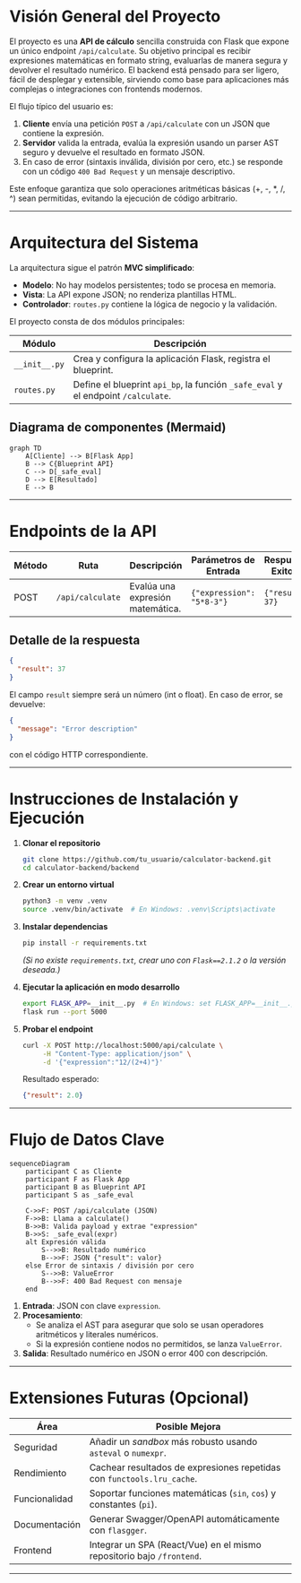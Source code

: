 # Visión General del Proyecto

El proyecto es una **API de cálculo** sencilla construida con Flask que expone un único endpoint `/api/calculate`. Su objetivo principal es recibir expresiones matemáticas en formato string, evaluarlas de manera segura y devolver el resultado numérico. El backend está pensado para ser ligero, fácil de desplegar y extensible, sirviendo como base para aplicaciones más complejas o integraciones con frontends modernos.

El flujo típico del usuario es:

1. **Cliente** envía una petición `POST` a `/api/calculate` con un JSON que contiene la expresión.
2. **Servidor** valida la entrada, evalúa la expresión usando un parser AST seguro y devuelve el resultado en formato JSON.
3. En caso de error (sintaxis inválida, división por cero, etc.) se responde con un código `400 Bad Request` y un mensaje descriptivo.

Este enfoque garantiza que solo operaciones aritméticas básicas (+, -, *, /, ^) sean permitidas, evitando la ejecución de código arbitrario.

---

# Arquitectura del Sistema

La arquitectura sigue el patrón **MVC simplificado**:

- **Modelo**: No hay modelos persistentes; todo se procesa en memoria.
- **Vista**: La API expone JSON; no renderiza plantillas HTML.
- **Controlador**: `routes.py` contiene la lógica de negocio y la validación.

El proyecto consta de dos módulos principales:

| Módulo | Descripción |
|--------|-------------|
| `__init__.py` | Crea y configura la aplicación Flask, registra el blueprint. |
| `routes.py` | Define el blueprint `api_bp`, la función `_safe_eval` y el endpoint `/calculate`. |

## Diagrama de componentes (Mermaid)

```mermaid
graph TD
    A[Cliente] --> B[Flask App]
    B --> C{Blueprint API}
    C --> D[_safe_eval]
    D --> E[Resultado]
    E --> B
```

---

# Endpoints de la API

| Método | Ruta           | Descripción                                 | Parámetros de Entrada                     | Respuesta Exitosa | Código de Error |
|--------|----------------|---------------------------------------------|-------------------------------------------|-------------------|-----------------|
| POST   | `/api/calculate` | Evalúa una expresión matemática.            | `{"expression": "5*8-3"}`                 | `{"result": 37}`  | 400 (Bad Request) |

## Detalle de la respuesta

```json
{
  "result": 37
}
```

El campo `result` siempre será un número (int o float). En caso de error, se devuelve:

```json
{
  "message": "Error description"
}
```

con el código HTTP correspondiente.

---

# Instrucciones de Instalación y Ejecución

1. **Clonar el repositorio**  
   ```bash
   git clone https://github.com/tu_usuario/calculator-backend.git
   cd calculator-backend/backend
   ```

2. **Crear un entorno virtual**  
   ```bash
   python3 -m venv .venv
   source .venv/bin/activate  # En Windows: .venv\Scripts\activate
   ```

3. **Instalar dependencias**  
   ```bash
   pip install -r requirements.txt
   ```
   *(Si no existe `requirements.txt`, crear uno con `Flask==2.1.2` o la versión deseada.)*

4. **Ejecutar la aplicación en modo desarrollo**  
   ```bash
   export FLASK_APP=__init__.py  # En Windows: set FLASK_APP=__init__.py
   flask run --port 5000
   ```

5. **Probar el endpoint**  
   ```bash
   curl -X POST http://localhost:5000/api/calculate \
        -H "Content-Type: application/json" \
        -d '{"expression":"12/(2+4)"}'
   ```
   Resultado esperado:
   ```json
   {"result": 2.0}
   ```

---

# Flujo de Datos Clave

```mermaid
sequenceDiagram
    participant C as Cliente
    participant F as Flask App
    participant B as Blueprint API
    participant S as _safe_eval

    C->>F: POST /api/calculate (JSON)
    F->>B: Llama a calculate()
    B->>B: Valida payload y extrae "expression"
    B->>S: _safe_eval(expr)
    alt Expresión válida
        S-->>B: Resultado numérico
        B-->>F: JSON {"result": valor}
    else Error de sintaxis / división por cero
        S-->>B: ValueError
        B-->>F: 400 Bad Request con mensaje
    end
```

1. **Entrada**: JSON con clave `expression`.
2. **Procesamiento**:
   - Se analiza el AST para asegurar que solo se usan operadores aritméticos y literales numéricos.
   - Si la expresión contiene nodos no permitidos, se lanza `ValueError`.
3. **Salida**: Resultado numérico en JSON o error 400 con descripción.

---

# Extensiones Futuras (Opcional)

| Área | Posible Mejora |
|------|----------------|
| Seguridad | Añadir un *sandbox* más robusto usando `asteval` o `numexpr`. |
| Rendimiento | Cachear resultados de expresiones repetidas con `functools.lru_cache`. |
| Funcionalidad | Soportar funciones matemáticas (`sin`, `cos`) y constantes (`pi`). |
| Documentación | Generar Swagger/OpenAPI automáticamente con `flasgger`. |
| Frontend | Integrar un SPA (React/Vue) en el mismo repositorio bajo `/frontend`. |

---